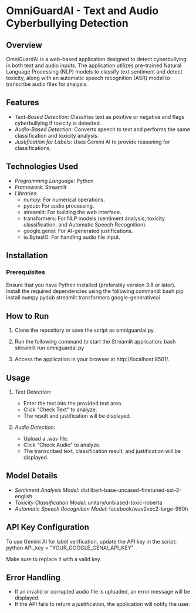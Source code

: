 # OmniGuardAI - Text and Audio Cyberbullying Detection

## Overview
OmniGuardAI is a web-based application designed to detect cyberbullying in both text and audio inputs. The application utilizes pre-trained Natural Language Processing (NLP) models to classify text sentiment and detect toxicity, along with an automatic speech recognition (ASR) model to transcribe audio files for analysis.

## Features
- *Text-Based Detection*: Classifies text as positive or negative and flags cyberbullying if toxicity is detected.
- *Audio-Based Detection*: Converts speech to text and performs the same classification and toxicity analysis.
- *Justification for Labels*: Uses Gemini AI to provide reasoning for classifications.

## Technologies Used
- *Programming Language*: Python
- *Framework*: Streamlit
- *Libraries*:
  - numpy: For numerical operations.
  - pydub: For audio processing.
  - streamlit: For building the web interface.
  - transformers: For NLP models (sentiment analysis, toxicity classification, and Automatic Speech Recognition).
  - google.genai: For AI-generated justifications.
  - io.BytesIO: For handling audio file input.

## Installation
### Prerequisites
Ensure that you have Python installed (preferably version 3.8 or later). Install the required dependencies using the following command:
bash
pip install numpy pydub streamlit transformers google-generativeai


## How to Run
1. Clone the repository or save the script as omniguardai.py.
2. Run the following command to start the Streamlit application:
bash
streamlit run omniguardai.py

3. Access the application in your browser at http://localhost:8501/.

## Usage
1. *Text Detection*:
   - Enter the text into the provided text area.
   - Click "Check Text" to analyze.
   - The result and justification will be displayed.

2. *Audio Detection*:
   - Upload a .wav file.
   - Click "Check Audio" to analyze.
   - The transcribed text, classification result, and justification will be displayed.

## Model Details
- *Sentiment Analysis Model*: distilbert-base-uncased-finetuned-sst-2-english
- *Toxicity Classification Model*: unitary/unbiased-toxic-roberta
- *Automatic Speech Recognition Model*: facebook/wav2vec2-large-960h

## API Key Configuration
To use Gemini AI for label verification, update the API key in the script:
python
API_key = "YOUR_GOOGLE_GENAI_API_KEY"

Make sure to replace it with a valid key.

## Error Handling
- If an invalid or corrupted audio file is uploaded, an error message will be displayed.
- If the API fails to return a justification, the application will notify the user.
